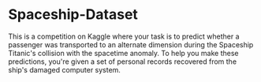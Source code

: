 # Spaceship-Dataset
This is a competition on Kaggle where your task is to predict whether a passenger was transported to an alternate dimension during the Spaceship Titanic's collision with the spacetime anomaly. 
To help you make these predictions, you're given a set of personal records recovered from the ship's damaged computer system.
